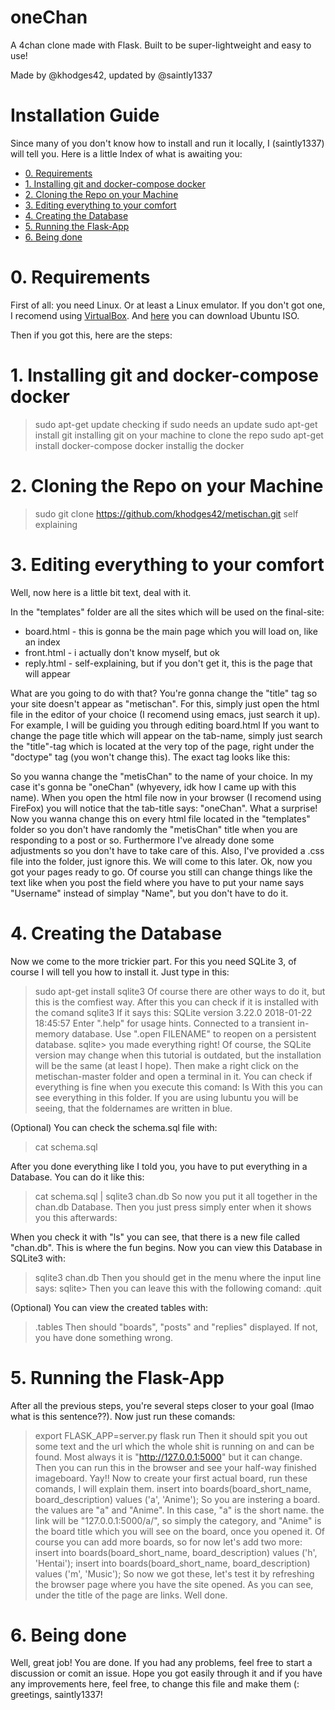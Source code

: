 # oneChan

A 4chan clone made with Flask. Built to be super-lightweight and easy to use!

Made by @khodges42, updated by @saintly1337

# Installation Guide

Since many of you don't know how to install and run it locally, I (saintly1337) will tell you.
Here is a little Index of what is awaiting you:
- <a href="#0. Requirements">0. Requirements</a>
- <a href="#1. Installinggit and docker-compose docker">1. Installing git and docker-compose docker</a>
- <a href="#2. Cloning the Repo on your Machine">2. Cloning the Repo on your Machine</a>
- <a href="#3. Editing everything to your comfort">3. Editing everything to your comfort</a>
- <a href="#4. Creating the Database">4. Creating the Database</a>
- <a href="#5. Running the Flask-App">5. Running the Flask-App</a>
- <a href="#6. Being done">6. Being done</a>

# 0. Requirements
First of all: you need Linux. Or at least a Linux emulator. If you don't got one, I recomend using <a href="https://www.virtualbox.org">VirtualBox</a>. And <a href="https://ubuntu.com/download/desktop">here</a> you can download Ubuntu ISO.

Then if you got this, here are the steps:

# 1. Installing git and docker-compose docker
> sudo apt-get update
checking if sudo needs an update
> sudo apt-get install git
installing git on your machine to clone the repo
> sudo apt-get install docker-compose docker
installig the docker

# 2. Cloning the Repo on your Machine
> sudo git clone https://github.com/khodges42/metischan.git
self explaining

# 3. Editing everything to your comfort
Well, now here is a little bit text, deal with it.

In the "templates" folder are all the sites which will be used on the final-site:
- board.html - this is gonna be the main page which you will load on, like an index
- front.html - i actually don't know myself, but ok
- reply.html - self-explaining, but if you don't get it, this is the page that will appear 

What are you going to do with that?
You're gonna change the "title" tag so your site doesn't appear as "metischan". For this, simply just open the html file in the editor of your choice (I recomend using emacs, just search it up).
For example, I will be guiding you through editing board.html
If you want to change the page title which will appear on the tab-name, simply just search the "title"-tag which is located at the very top of the page, right under the "doctype" tag (you won't change this). The exact tag looks like this:
> <title>metisChan</title>
So you wanna change the "metisChan" to the name of your choice. In my case it's gonna be "oneChan" (whyevery, idk how I came up with this name).
When you open the html file now in your browser (I recomend using FireFox) you will notice that the tab-title says: "oneChan". What a surprise! Now you wanna change this on every html file located in the "templates" folder so you don't have randomly the "metisChan" title when you are responding to a post or so.
Furthermore I've already done some adjustments so you don't have to take care of this. Also, I've provided a .css file into the folder, just ignore this. We will come to this later.
Ok, now you got your pages ready to go. Of course you still can change things like the text like when you post the field where you have to put your name says "Username" instead of simplay "Name", but you don't have to do it.

# 4. Creating the Database
Now we come to the more trickier part. For this you need SQLite 3, of course I will tell you how to install it.
Just type in this:
> sudo apt-get install sqlite3
Of course there are other ways to do it, but this is the comfiest way.
After this you can check if it is installed with the comand
> sqlite3
If it says this:
> SQLite version 3.22.0 2018-01-22 18:45:57
> Enter ".help" for usage hints.
> Connected to a transient in-memory database.
> Use ".open FILENAME" to reopen on a persistent database.
> sqlite>
you made everything right! Of course, the SQLite version may change when this tutorial is outdated, but the installation will be the same (at least I hope).
Then make a right click on the metischan-master folder and open a terminal in it. You can check if everything is fine when you execute this comand:
> ls
With this you can see everything in this folder. If you are using lubuntu you will be seeing, that the foldernames are written in blue.

(Optional) You can check the schema.sql file with:
> cat schema.sql

After you done everything like I told you, you have to put everything in a Database. You can do it like this:
> cat schema.sql | sqlite3 chan.db
So now you put it all together in the chan.db Database. Then you just press simply enter when it shows you this afterwards:
> >
When you check it with "ls" you can see, that there is a new file called "chan.db". This is where the fun begins.
Now you can view this Database in SQLite3 with:
> sqlite3 chan.db
Then you should get in the menu where the input line says:
> sqlite>
Then you can leave this with the following comand:
> .quit

(Optional) You can view the created tables with:
> .tables
Then should "boards", "posts" and "replies" displayed. If not, you have done something wrong.

# 5. Running the Flask-App
After all the previous steps, you're several steps closer to your goal (lmao what is this sentence??).
Now just run these comands:
> export FLASK_APP=server.py
> flask run
Then it should spit you out some text and the url which the whole shit is running on and can be found. Most always it is "http://127.0.0.1:5000" but it can change. Then you can run this in the browser and see your half-way finished imageboard. Yay!!
Now to create your first actual board, run these comands, I will explain them.
> insert into boards(board_short_name, board_description) values ('a', 'Anime');
So you are instering a board. the values are "a" and "Anime". In this case, "a" is the short name. the link will be "127.0.0.1:5000/a/", so simply the category, and "Anime" is the board title which you will see on the board, once you opened it. Of course you can add more boards, so for now let's add two more:
> insert into boards(board_short_name, board_description) values ('h', 'Hentai');
> insert into boards(board_short_name, board_description) values ('m', 'Music');
So now we got these, let's test it by refreshing the browser page where you have the site opened. As you can see, under the title of the page are links. Well done.

# 6. Being done
Well, great job! You are done. If you had any problems, feel free to start a discussion or comit an issue. Hope you got easily through it and if you have any improvements here, feel free, to change this file and make them (:
greetings, saintly1337!
